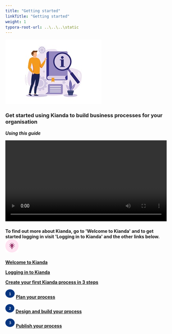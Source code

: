 ```yaml
---
title: "Getting started"
linkTitle: "Getting started"
weight: 1
typora-root-url: ..\..\..\static
---
```




![Information illustration](/images/26.jpg) 

### Get started using Kianda to build business processes for your organisation 



***Using this guide***

<video width="100%" style="width:100%" controls>
    <source src="/videos/gettingstartedguide.mp4">
    Your browser does not support the video tag.
    </source>
</video>



#### To find out more about Kianda, go to 'Welcome to Kianda' and to get started logging in visit 'Logging in to Kianda' and the other links below.  ![Idea icon](/images/18.png) 

[**Welcome to Kianda**](/docs/getting-started/welcome/)

[**Logging in to Kianda**](/docs/getting-started/logging-in/) 

[**Create your first Kianda process in 3 steps**](/docs/getting-started/create-first-process/)

![plan your your process](/images/one.png)  [**Plan your process**](/docs/getting-started/create-first-process/plan-your-process/) 

![2](/images/two.png)  [**Design and build your process**](/docs/getting-started/create-first-process/design-and-build/)

![3](/images/three.png)  [**Publish your process**](/docs/getting-started/create-first-process/publish-your-process/)







​	